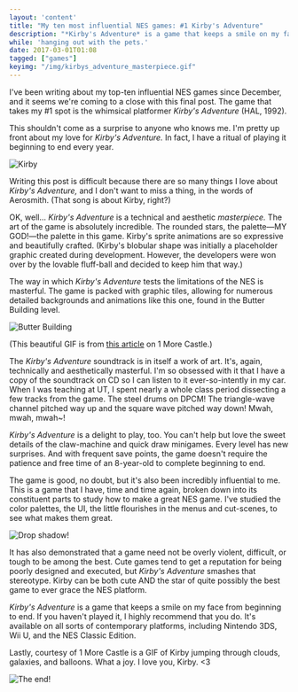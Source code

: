 ```yaml
---
layout: 'content'
title: "My ten most influential NES games: #1 Kirby's Adventure"
description: "*Kirby's Adventure* is a game that keeps a smile on my face from beginning to end"
while: 'hanging out with the pets.'
date: 2017-03-01T01:08
tagged: ["games"]
keyimg: "/img/kirbys_adventure_masterpiece.gif"
---
```


I've been writing about my top-ten influential NES games since December, and it seems we're coming to a close with this final post. The game that takes my #1 spot is the whimsical platformer *Kirby's Adventure* (HAL, 1992).

This shouldn't come as a surprise to anyone who knows me. I'm pretty up front about my love for *Kirby's Adventure.* In fact, I have a ritual of playing it beginning to end every year.

![Kirby](/img/kirby.PNG)

Writing this post is difficult because there are so many things I love about *Kirby's Adventure,* and I don't want to miss a thing, in the words of Aerosmith. (That song is about Kirby, right?)

OK, well... *Kirby's Adventure* is a technical and aesthetic *masterpiece.* The art of the game is absolutely incredible. The rounded stars, the palette&mdash;MY GOD!&mdash;the palette in this game. Kirby's sprite animations are so expressive and beautifully crafted. (Kirby's blobular shape was initially a placeholder graphic created during development. However, the developers were won over by the lovable fluff-ball and decided to keep him that way.)

The way in which *Kirby's Adventure* tests the limitations of the NES is masterful. The game is packed with graphic tiles, allowing for numerous detailed backgrounds and animations like this one, found in the Butter Building level.

![Butter Building](http://1morecastle.com/wp-content/uploads/2014/03/kirby_fly_butter_building.gif)

(This beautiful GIF is from [this article](http://1morecastle.com/2014/03/kirbys-adventure-jump-animation/) on 1 More Castle.)

The *Kirby's Adventure* soundtrack is in itself a work of art. It's, again, technically and aesthetically masterful. I'm so obsessed with it that I have a copy of the soundtrack on CD so I can listen to it ever-so-intently in my car. When I was teaching at UT, I spent nearly a whole class period dissecting a few tracks from the game. The steel drums on DPCM! The triangle-wave channel pitched way up and the square wave pitched way down! Mwah, mwah, mwah~!

*Kirby's Adventure* is a delight to play, too. You can't help but love the sweet details of the claw-machine and quick draw minigames. Every level has new surprises. And with frequent save points, the game doesn't require the patience and free time of an 8-year-old to complete beginning to end.

The game is good, no doubt, but it's also been incredibly influential to me. This is a game that I have, time and time again, broken down into its constituent parts to study how to make a great NES game. I've studied the color palettes, the UI, the little flourishes in the menus and cut-scenes, to see what makes them great.

![Drop shadow!](/img/kirbymenu.PNG)

It has also demonstrated that a game need not be overly violent, difficult, or tough to be among the best. Cute games tend to get a reputation for being poorly designed and executed, but *Kirby's Adventure* smashes that stereotype. Kirby can be both cute AND the star of quite possibly the best game to ever grace the NES platform.

*Kirby's Adventure* is a game that keeps a smile on my face from beginning to end. If you haven't played it, I highly recommend that you do. It's available on all sorts of contemporary platforms, including Nintendo 3DS, Wii U, and the NES Classic Edition.

Lastly, courtesy of 1 More Castle is a GIF of Kirby jumping through clouds, galaxies, and balloons. What a joy. I love you, Kirby. <3

![The end!](/img/kirbys_adventure_masterpiece.gif)

